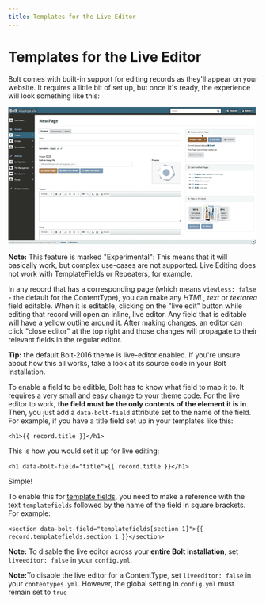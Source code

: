 ```yaml
---
title: Templates for the Live Editor
---
```

Templates for the Live Editor
======================================

Bolt comes with built-in support for editing records as they'll appear on your
website. It requires a little bit of set up, but once it's ready, the experience
will look something like this:

<a href="/files/live-editor-demo.gif" class="popup">
<img src="/files/live-editor-demo.gif" alt="The Live Editor" width="500" />
</a>

<p class="note"><strong>Note:</strong> This feature is marked "Experimental":
This means that it will basically work, but complex use-cases are not supported.
Live Editing does not work with TemplateFields or Repeaters, for example.</p>

In any record that has a corresponding page (which means `viewless: false` - the
default for the ContentType), you can make any *HTML*, *text* or *textarea*
field editable. When it is editable, clicking on the "live edit" button while
editing that record will open an inline, live editor. Any field that is editable
will have a yellow outline around it. After making changes, an editor can click
"close editor" at the top right and those changes will propagate to their
relevant fields in the regular editor.

<p class="tip"> <strong>Tip:</strong> the default Bolt-2016 theme is live-editor
enabled. If you're unsure about how this all works, take a look at its source
code in your Bolt installation.</p>

To enable a field to be editble, Bolt has to know what field to map it to. It
requires a very small and easy change to your theme code. For the live editor to
work, **the field must be the only contents of the element it is in**. Then, you
just add a `data-bolt-field` attribute set to the name of the field. For
example, if you have a title field set up in your templates like this:

```twig
<h1>{{ record.title }}</h1>
```

This is how you would set it up for live editing:

```twig
<h1 data-bolt-field="title">{{ record.title }}</h1>
```

Simple!

To enable this for [template fields](./template-specific-fields), you need to
make a reference with the text `templatefields` followed by the name of the
field in square brackets. For example:

```twig
<section data-bolt-field="templatefields[section_1]">{{ record.templatefields.section_1 }}</section>
```

<p class="note"> <strong>Note:</strong> To disable the live editor across your
<strong>entire Bolt installation</strong>, set <code>liveeditor: false</code> in
your <code>config.yml</code>.</p>

<p class="note"> <strong>Note:</strong>To disable the live editor for a
ContentType, set <code>liveeditor: false</code> in your
<code>contentypes.yml</code>. However, the global setting in
<code>config.yml</code> must remain set to <code>true</code></p>
